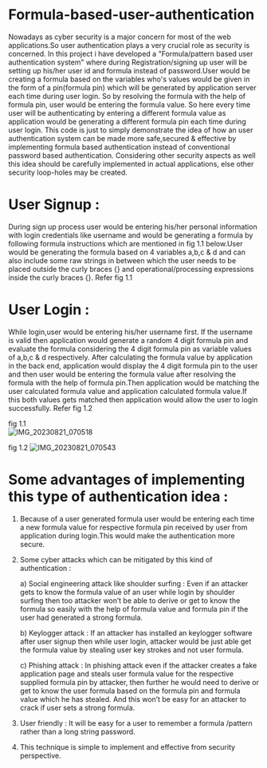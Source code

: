 # Formula-based-user-authentication

Nowadays as cyber security is a major concern for most of the web applications.So user authentication plays a very crucial role as security is concerned. In this project i have developed a "Formula/pattern based user authentication system" where during Registration/signing up user will be setting up his/her user id and formula instead of password.User would be creating a formula based on the variables who's values would be given in the form of a pin(formula pin) which will be generated by application server each time during user login. So by resolving the formula with the help of formula pin, user would be entering the formula value. So here every time user will be authenticating by entering a different formula value as application would be generating a different formula pin each time during user login. This code is just to simply demonstrate the idea of how an user authentication system can be made more safe,secured & effective by implementing formula based authentication instead of conventional password based authentication.
Considering other security aspects as well this idea should be carefully implemented in actual applications, else other security loop-holes may be created.

# User Signup :

During sign up process user would be entering his/her personal information with login credentials like username and would be generating a formula by following formula instructions which are mentioned in fig 1.1 below.User would be generating the formula based on 4 variables a,b,c & d and can also include some raw strings in between which the user needs to be placed outside the curly braces {} and operational/processing expressions inside the curly braces {}. Refer fig 1.1 

# User Login :

While login,user would be entering  his/her username first. If the username is valid then application would generate a random 4 digit formula pin and evaluate the formula considering the 4 digit formula pin as variable values of a,b,c & d respectively. After calculating the formula value by application in the back end, application would display the 4 digit formula pin to the user and then user would be entering the formula value after resolving the formula with the help of formula pin.Then application would be matching the user calculated formula value and application calculated formula value.If this both values gets matched then application would allow the user to login successfully. Refer fig 1.2     

fig 1.1  
![IMG_20230821_070518](https://github.com/Bunny-block/Formula-based-user-authentication-system/assets/118076016/796f43e2-81be-4f19-9fbc-af41d4fbe1f2)

fig 1.2 
![IMG_20230821_070543](https://github.com/Bunny-block/Formula-based-user-authentication-system/assets/118076016/174f5948-13e2-4a70-8734-38c4afb491dd)


# Some advantages of implementing this type of authentication idea :

1) Because of a user generated formula user would be entering each time a new formula value for respective formula pin received by user from application during login.This 
   would make the authentication more secure.

2) Some cyber attacks which can be mitigated by  this kind of authentication :

    a) Social engineering attack like shoulder surfing  : Even if an attacker gets to know the formula value of an user while login by shoulder surfing then too attacker                                                              won’t be able to derive or get to know the formula so easily with the help of  formula value and formula pin if                                                              the user had generated a strong formula.

    b) Keylogger attack : If an attacker has installed an keylogger software after user signup then while user login, attacker would be just able get the formula value by                             stealing user key strokes and not user formula.

    c) Phishing attack : In phishing attack even if the attacker creates a fake application page and steals user formula value for the respective supplied formula pin by                             attacker, then further he would need to derive or get to know the user formula based on the formula pin and formula value which he has stealed. And                          this won’t be easy for an attacker to crack if user sets a strong formula. 

3) User friendly : It will be easy for a user to remember a formula /pattern  rather than a long string password.

4) This technique is  simple to implement and effective from security perspective.
